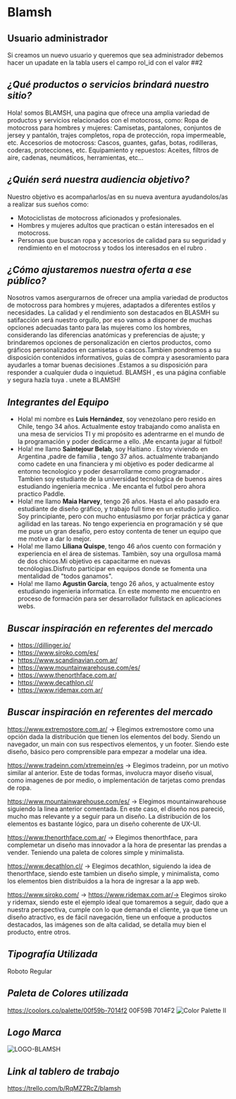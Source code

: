 # Blamsh
## Usuario administrador
Si creamos un nuevo usuario y queremos que sea administrador debemos hacer un upadate 
en la tabla users el campo rol_id con el valor ##2

## _¿Qué productos o servicios brindará nuestro sitio?_

Hola! somos BLAMSH,  una pagina que ofrece una amplia variedad de productos y servicios relacionados con el motocross, como:
Ropa de motocross para hombres y mujeres: Camisetas, pantalones, conjuntos de jersey y pantalón, trajes completos, ropa de protección, ropa impermeable, etc.
Accesorios de motocross: Cascos, guantes, gafas, botas, rodilleras, coderas, protecciones, etc.
Equipamiento y repuestos: Aceites, filtros de aire, cadenas, neumáticos, herramientas, etc...

## _¿Quién será nuestra audiencia objetivo?_
Nuestro objetivo es acompañarlos/as en su nueva aventura ayudandolos/as a realizar sus sueños como:
- Motociclistas de motocross aficionados y profesionales.
- Hombres y mujeres adultos que practican o están interesados en el motocross.
- Personas que buscan ropa y accesorios de calidad para su seguridad y rendimiento en el motocross y todos los interesados en el rubro .



## _¿Cómo ajustaremos nuestra oferta a ese público?_
Nosotros vamos asergurarnos de ofrecer una amplia variedad de productos de motocross para hombres y mujeres, adaptados a diferentes estilos y necesidades.
La calidad y el rendimiento son destacados en BLASMH su satifacción será nuestro orgullo, por eso vamos a disponer de muchas opciones adecuadas tanto para las mujeres como los hombres, considerando las diferencias anatómicas y preferencias de ajuste;
y brindaremos opciones de personalización en ciertos productos, como gráficos personalizados en camisetas o cascos.Tambien pondremos a su disposición contenidos informativos, guías de compra y asesoramiento para ayudarles a tomar buenas decisiones .Estamos a su disposición para responder a cualquier duda o inquietud. BLAMSH , es una página confiable y segura hazla tuya . unete a BLAMSH!
 

## _Integrantes del Equipo_
- Hola! mi nombre es **Luis Hernández**, soy venezolano pero resido en Chile, tengo 34 años. Actualmente estoy trabajando como analista en una mesa de servicios TI y mi propósito es adentrarme en el mundo de la programación y poder dedicarme a ello. ¡Me encanta jugar al fútbol!
- Hola! me llamo **Saintejour Belab**, soy Haitiano . Estoy viviendo en Argentina ,padre de familia , tengo 37 años. actualmente trabanjando como cadete en una financiera y mi objetivo es poder dedicarme al entorno tecnologico y poder desarrollarme como programador . Tambien soy estudiante de la universidad tecnologica de buenos aires estudiando ingenieria mecnica . Me encanta el futbol pero ahora practico Paddle.
- Hola! me llamo **Maia Harvey**, tengo 26 años. Hasta el año pasado era estudiante de diseño gráfico, y trabajo full time en un estudio jurídico. Soy principiante, pero con mucho entusiasmo por forjar práctica y ganar agilidad en las tareas. No tengo experiencia en programación y sé que me puse un gran desafío, pero estoy contenta de tener un equipo que me motive a dar lo mejor. 
- Hola! me llamo **Liliana Quispe**, tengo 46 años cuento con formación y experiencia en el área de sistemas. Tambièn, soy una orgullosa mamá de dos chicos.Mi objetivo es capacitarme en nuevas tecnólogias.Disfruto participar en equipos donde se fomenta una mentalidad de "todos ganamos".
- Hola! me llamo **Agustin Garcia**, tengo 26 años, y actualmente estoy estudiando ingenieria informatica. En este momento me encuentro en proceso de formación para ser desarrollador fullstack en aplicaciones webs.

## _Buscar inspiración en referentes del mercado_

- https://dillinger.io/
- https://www.siroko.com/es/
- https://www.scandinavian.com.ar/
- https://www.mountainwarehouse.com/es/
- https://www.thenorthface.com.ar/
- https://www.decathlon.cl/
- https://www.ridemax.com.ar/
 
 ## _Buscar inspiración en referentes del mercado_

  https://www.extremostore.com.ar/ -> Elegimos extremostore como una opción dada la distribución que tienen los elementos del body. Siendo un navegador, un main con sus respectivos elementos, y un footer. Siendo este diseño, básico pero comprensible para empezar a modelar una idea.
  
  https://www.tradeinn.com/xtremeinn/es -> Elegimos tradeinn, por un motivo similar al anterior. Este de todas formas, involucra mayor diseño visual, como imagenes de por medio, o implementación de tarjetas como prendas de ropa.

  https://www.mountainwarehouse.com/es/ -> Elegimos mountainwarehouse siguiendo la linea anterior comentada. En este caso, el diseño nos pareció, mucho mas relevante y a seguir para un diseño. La distribución de los elementos es bastante lógico, para un diseño coherente de UX-UI.

  https://www.thenorthface.com.ar/ -> Elegimos thenorthface, para complemetar un diseño mas innovador a la hora de presentar las prendas a vender. Teniendo una paleta de colores simple y minimalista.

  https://www.decathlon.cl/ -> Elegimos decathlon, siguiendo la idea de thenorthface, siendo este tambien un diseño simple, y minimalista, como los elementos bien distribuidos a la hora de ingresar a la app web.

  https://www.siroko.com/ ->
  https://www.ridemax.com.ar/-> Elegimos siroko y ridemax, siendo este el ejemplo ideal que tomaremos a seguir, dado que a nuestra perspectiva, cumple con lo que demanda el cliente, ya que tiene un diseño atractivo, es de fácil navegación, tiene un enfoque a productos destacados, las imágenes son de alta calidad, se detalla muy bien el producto, entre otros.

## _Tipografía Utilizada_
Roboto Regular

## _Paleta de Colores utilizada_
https://coolors.co/palette/00f59b-7014f2
00F59B
7014F2
![Color Palette II](https://github.com/LuisHernandezDev/grupo_14_BLAMSH/assets/136033755/7750b1ac-7ea5-4d69-a808-edcc049021c3)


## _Logo Marca_
![LOGO-BLAMSH](https://github.com/LuisHernandezDev/grupo_14_BLAMSH/assets/136033755/01a49479-0636-411a-8dbd-a22972d98cd2)


## _Link al tablero de trabajo_
https://trello.com/b/RqMZZRcZ/blamsh
